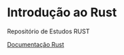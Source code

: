 # Introdução ao Rust

Repositório de Estudos RUST

[Documentação Rust](https://www.rust-lang.org/pt-BR/learn/get-started)
